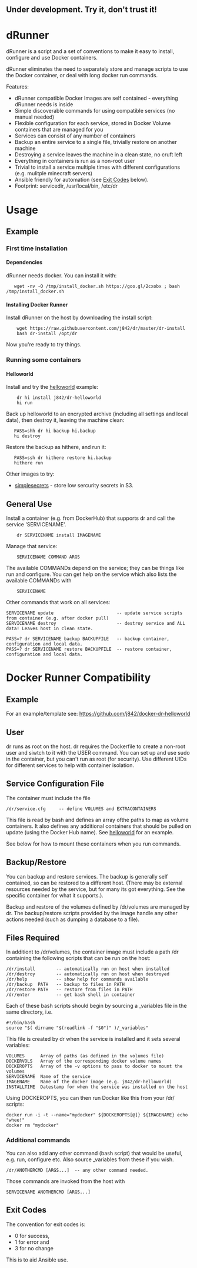 ## Under development. Try it, don't trust it!

# dRunner

dRunner is a script and a set of conventions to make it easy to install, 
configure and use Docker containers. 

dRunner eliminates the need to separately store and manage scripts to use the Docker container, 
or deal with long docker run commands.

Features:
* dRunner compatible Docker Images are self contained - everything dRunner needs is inside
* Simple discoverable commands for using compatible services (no manual needed)
* Flexible configuration for each service, stored in Docker Volume containers that are managed for you
* Services can consist of any number of containers
* Backup an entire service to a single file, trivially restore on another machine
* Destroying a service leaves the machine in a clean state, no cruft left
* Everything in containers is run as a non-root user
* Trivial to install a service multiple times with different configurations (e.g. mulitple minecraft servers)
* Ansible friendly for automation (see [Exit Codes](https://github.com/j842/dr#exit-codes) below).
* Footprint: servicedir, /usr/local/bin, /etc/dr

# Usage

## Example

### First time installation

#### Dependencies

dRunner needs docker. You can install it with:
```
   wget -nv -O /tmp/install_docker.sh https://goo.gl/2cxobx ; bash /tmp/install_docker.sh
```
#### Installing Docker Runner

Install dRunner on the host by downloading the install script:
```
    wget https://raw.githubusercontent.com/j842/dr/master/dr-install
    bash dr-install /opt/dr
```
Now you're ready to try things.

### Running some containers

#### Helloworld

Install and try the [helloworld](https://github.com/j842/docker-dr-helloworld) example:
```
    dr hi install j842/dr-helloworld
    hi run
```

Back up helloworld to an encrypted archive (including all settings and local data), 
then destroy it, leaving the machine clean:
```
   PASS=shh dr hi backup hi.backup
   hi destroy
```
Restore the backup as hithere, and run it:
```   
   PASS=ssh dr hithere restore hi.backup
   hithere run
```

Other images to try:
* [simplesecrets](https://github.com/j842/docker-simplesecrets) - store low sercurity secrets in S3.

## General Use

Install a container (e.g. from DockerHub) that supports dr and call the service 'SERVICENAME'.
```
    dr SERVICENAME install IMAGENAME 
```

Manage that service:
```
    SERVICENAME COMMAND ARGS
```
The available COMMANDs depend on the service; they can be things like run and configure. You can get help on the service
which also lists the available COMMANDs with
```
    SERVICENAME
```

Other commands that work on all services:
```
SERVICENAME update                        -- update service scripts from container (e.g. after docker pull)
SERVICENAME destroy                       -- destroy service and ALL data! Leaves host in clean state.

PASS=? dr SERVICENAME backup BACKUPFILE   -- backup container, configuration and local data.
PASS=? dr SERVICENAME restore BACKUPFILE  -- restore container, configuration and local data.
```
   

# Docker Runner Compatibility

## Example

For an example/template see: https://github.com/j842/docker-dr-helloworld

## User

dr runs as root on the host.
dr requires the Dockerfile to create a non-root user and siwtch to it with the USER command. You
can set up and use sudo in the container, but you can't run as root (for security). Use different UIDs for
different services to help with container isolation.

## Service Configuration File

The container must include the file 
```
/dr/service.cfg     -- define VOLUMES and EXTRACONTAINERS
```
This file is read by bash and defines an array ofthe paths to map as volume containers. It also
defines any additional containers that should be pulled on update (using the Docker Hub name).
See [helloworld](https://github.com/j842/dr-helloworld/blob/master/dr/service.cfg) for an example.

See below for how to mount these containers when you run commands.

## Backup/Restore 
You can backup and restore services. The backup is generally self contained, so can be restored to a different host.
(There may be external resources needed by the service, but for many its got everything. See the specific container for what it supports.).

Backup and restore of the volumes defined by /dr/volumes are managed by dr. The backup/restore scripts provided by the image
handle any other actions needed (such as dumping a database to a file).

## Files Required

In additiont to /dr/volumes, the container image must include a path /dr containing the following scripts that can be run on the host:
```
/dr/install        -- automatically run on host when installed
/dr/destroy        -- automatically run on host when destroyed
/dr/help           -- show help for commands available
/dr/backup  PATH   -- backup to files in PATH
/dr/restore PATH   -- restore from files in PATH
/dr/enter          -- get bash shell in container
```

Each of these bash scripts should begin by sourcing a _variables file in the same directory, i.e.
```
#!/bin/bash
source "$( dirname "$(readlink -f "$0")" )/_variables"
```

This file is created by dr when the service is installed and it sets several variables:
```
VOLUMES      Array of paths (as defined in the volumes file)
DOCKERVOLS   Array of the corresponding docker volume names
DOCKEROPTS   Array of the -v options to pass to docker to mount the volumes
SERVICENAME  Name of the service
IMAGENAME    Name of the docker image (e.g. j842/dr-helloworld)
INSTALLTIME  Datestamp for when the service was installed on the host
```

Using DOCKEROPTS, you can then run Docker like this from your /dr/ scripts:
```
docker run -i -t --name="mydocker" ${DOCKEROPTS[@]} ${IMAGENAME} echo "whee!"
docker rm "mydocker"
```

### Additional commands

You can also add any other command (bash script) that would be useful, e.g. run, configure etc.
Also source _variables from these if you wish.
```
/dr/ANOTHERCMD [ARGS...]  -- any other command needed.
```

Those commands are invoked from the host with
```
SERVICENAME ANOTHERCMD [ARGS...]
```

## Exit Codes

The convention for exit codes is:
* 0 for success,
* 1 for error and 
* 3 for no change 

This is to aid Ansible use.
